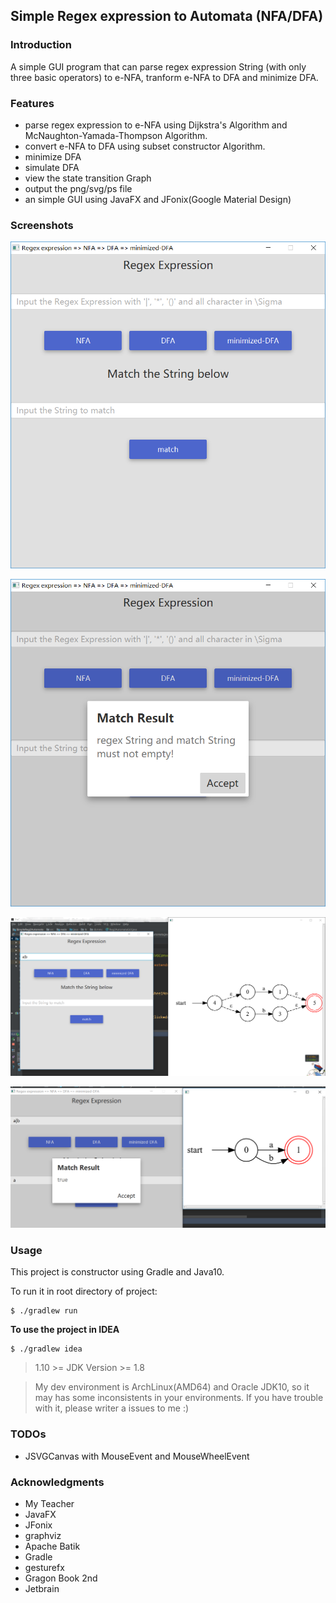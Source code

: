 ## Simple Regex expression to Automata (NFA/DFA)

### Introduction

A simple GUI program that can parse regex expression String (with only three basic operators) to e-NFA, tranform e-NFA to DFA and minimize DFA.

### Features

* parse regex expression to e-NFA using Dijkstra's Algorithm and McNaughton-Yamada-Thompson Algorithm.
* convert e-NFA to DFA using subset constructor Algorithm.
* minimize DFA
* simulate DFA
* view the state transition Graph
* output the png/svg/ps file
* an simple GUI using JavaFX and JFonix(Google Material Design)

### Screenshots

![1](./screenshots/1.png)

![2](./screenshots/2.png)

![3](./screenshots/3.png)

![4](./screenshots/4.png)

### Usage

This project is constructor using Gradle and Java10.

To run it in root directory of project:

```
$ ./gradlew run
```
**To use the project in IDEA**

```
$ ./gradlew idea
```
> 1.10 >= JDK Version >= 1.8


> My dev environment is ArchLinux(AMD64) and Oracle JDK10, so it may has some inconsistents in your environments.
> If you have trouble with it, please writer a issues to me :)

### TODOs

* JSVGCanvas with MouseEvent and MouseWheelEvent

### Acknowledgments

* My Teacher
* JavaFX
* JFonix
* graphviz
* Apache Batik
* Gradle
* gesturefx
* Gragon Book 2nd
* Jetbrain 
